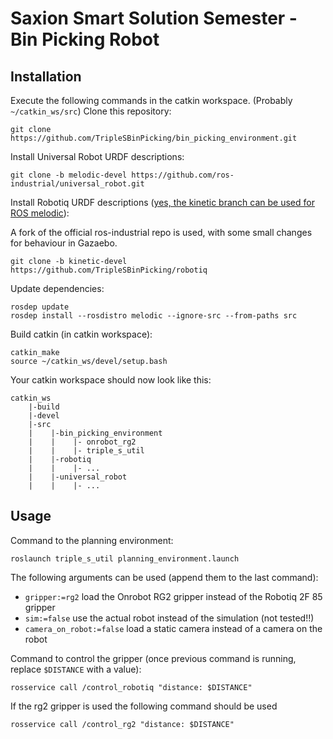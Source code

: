 # Saxion Smart Solution Semester - Bin Picking Robot

## Installation

Execute the following commands in the catkin workspace. (Probably `~/catkin_ws/src`)
Clone this repository:
```
git clone https://github.com/TripleSBinPicking/bin_picking_environment.git
```

Install Universal Robot URDF descriptions:
```
git clone -b melodic-devel https://github.com/ros-industrial/universal_robot.git
```

Install Robotiq URDF descriptions ([yes, the kinetic branch can be used for ROS melodic](https://github.com/ros-industrial/robotiq)):

A fork of the official ros-industrial repo is used, with some small changes for behaviour in Gazaebo.
```
git clone -b kinetic-devel https://github.com/TripleSBinPicking/robotiq
```

Update dependencies:
```
rosdep update
rosdep install --rosdistro melodic --ignore-src --from-paths src
```

Build catkin (in catkin workspace):
```
catkin_make
source ~/catkin_ws/devel/setup.bash
```

Your catkin workspace should now look like this:
```
catkin_ws
    |-build
    |-devel
    |-src
    |    |-bin_picking_environment
    |    |    |- onrobot_rg2
    |    |    |- triple_s_util
    |    |-robotiq
    |    |    |- ...
    |    |-universal_robot
    |    |    |- ...
```
## Usage

Command to the planning environment:
```
roslaunch triple_s_util planning_environment.launch
```
The following arguments can be used (append them to the last command):
 - `gripper:=rg2` load the Onrobot RG2 gripper instead of the Robotiq 2F 85 gripper
 - `sim:=false` use the actual robot instead of the simulation (not tested!!)
 - `camera_on_robot:=false` load a static camera instead of a camera on the robot

Command to control the gripper (once previous command is running, replace `$DISTANCE` with a value):
```
rosservice call /control_robotiq "distance: $DISTANCE"
```
If the rg2 gripper is used the following command should be used
```
rosservice call /control_rg2 "distance: $DISTANCE"
```